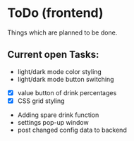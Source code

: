 # ToDo (frontend)

Things which are planned to be done.

## Current open Tasks:

- light/dark mode color styling
- light/dark mode button switching
- [X] value button of drink percentages
- [X] CSS grid styling
- Adding spare drink function
- settings pop-up window
- post changed config data to backend